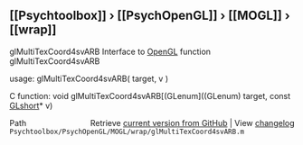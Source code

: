 ## [[Psychtoolbox]] &#8250; [[PsychOpenGL]] &#8250; [[MOGL]] &#8250; [[wrap]]

glMultiTexCoord4svARB  Interface to [OpenGL](OpenGL) function glMultiTexCoord4svARB  
  
usage:  glMultiTexCoord4svARB( target, v )  
  
C function:  void glMultiTexCoord4svARB[(GLenum]((GLenum) target, const [GLshort](GLshort)\* v)  




<div class="code_header" style="text-align:right;">
  <span style="float:left;">Path&nbsp;&nbsp;</span> <span class="counter">Retrieve <a href=
  "https://raw.github.com/Psychtoolbox-3/Psychtoolbox-3/beta/Psychtoolbox/PsychOpenGL/MOGL/wrap/glMultiTexCoord4svARB.m">current version from GitHub</a> | View <a href=
  "https://github.com/Psychtoolbox-3/Psychtoolbox-3/commits/beta/Psychtoolbox/PsychOpenGL/MOGL/wrap/glMultiTexCoord4svARB.m">changelog</a></span>
</div>
<div class="code">
  <code>Psychtoolbox/PsychOpenGL/MOGL/wrap/glMultiTexCoord4svARB.m</code>
</div>

